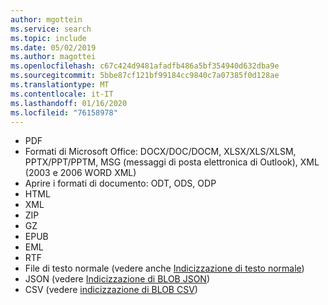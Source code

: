 ```yaml
---
author: mgottein
ms.service: search
ms.topic: include
ms.date: 05/02/2019
ms.author: magottei
ms.openlocfilehash: c67c424d9481afadfb486a5bf354940d632dba9e
ms.sourcegitcommit: 5bbe87cf121bf99184cc9840c7a07385f0d128ae
ms.translationtype: MT
ms.contentlocale: it-IT
ms.lasthandoff: 01/16/2020
ms.locfileid: "76158978"
---
```

* PDF
* Formati di Microsoft Office: DOCX/DOC/DOCM, XLSX/XLS/XLSM, PPTX/PPT/PPTM, MSG (messaggi di posta elettronica di Outlook), XML (2003 e 2006 WORD XML)
* Aprire i formati di documento: ODT, ODS, ODP  
* HTML
* XML
* ZIP
* GZ
* EPUB
* EML
* RTF
* File di testo normale (vedere anche [Indicizzazione di testo normale](../articles/search/search-howto-indexing-azure-blob-storage.md#IndexingPlainText))
* JSON (vedere [Indicizzazione di BLOB JSON](../articles/search/search-howto-index-json-blobs.md))
* CSV (vedere [indicizzazione di BLOB CSV](../articles/search/search-howto-index-csv-blobs.md))